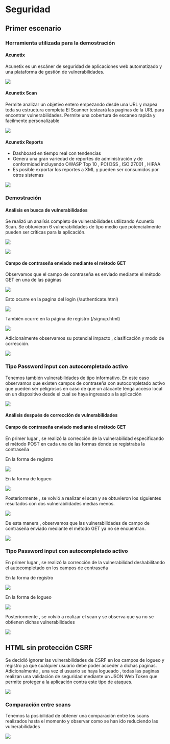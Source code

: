 # Seguridad
## Primer escenario

### Herramienta utilizada para la demostración

#### Acunetix

Acunetix es un escáner de seguridad de aplicaciones web automatizado y una plataforma de gestión de vulnerabilidades.

![](https://github.com/Rock3tTeam/Teach-me/blob/master/nonFunctionalRequirements/security/images/acunetix.png)

#### Acunetix Scan

Permite analizar un objetivo entero empezando desde una URL y mapea toda su estructura completa
El Scanner testeará las paginas de la URL para encontrar vulnerabilidades. Permite una cobertura de escaneo rapida y facilmente personalizable

![](https://github.com/Rock3tTeam/Teach-me/blob/master/nonFunctionalRequirements/security/images/acunetixscan.png)

#### Acunetix Reports

* Dashboard en tiempo real con tendencias
* Genera una gran variedad de reportes de administración y de conformidad incluyendo OWASP Top 10 , PCI DSS , ISO 27001 , HIPAA
* Es posible exportar los reportes a XML y pueden ser consumidos por otros sistemas

![](https://github.com/Rock3tTeam/Teach-me/blob/master/nonFunctionalRequirements/security/images/acunetixreports.png)


### Demostración

#### Análisis en busca de vulnerabilidades

Se realizó un analísis completo de vulnerabilidades utilizando Acunetix Scan. Se obtuvieron 6 vulnerabilidades de tipo medio que potencialmente pueden ser críticas para la aplicación.

![](https://github.com/Rock3tTeam/Teach-me/blob/master/nonFunctionalRequirements/security/images/get-password-scan-before.PNG)

![](https://github.com/Rock3tTeam/Teach-me/blob/master/nonFunctionalRequirements/security/images/get-password-scan-before2.PNG)


#### Campo de contraseña enviado mediante el método GET

Observamos que el campo de contraseña es enviado mediante el método GET en una de las páginas

![](https://github.com/Rock3tTeam/Teach-me/blob/master/nonFunctionalRequirements/security/images/get-password-scan-before3.png)

Esto ocurre en la pagina del login (/authenticate.html)

![](https://github.com/Rock3tTeam/Teach-me/blob/master/nonFunctionalRequirements/security/images/get-password-scan-before4.PNG)

También ocurre en la página de registro (/signup.html)

![](https://github.com/Rock3tTeam/Teach-me/blob/master/nonFunctionalRequirements/security/images/get-password-scan-before5.PNG)

Adicionalmente observamos su potencial impacto , clasificación y modo de corrección.

![](https://github.com/Rock3tTeam/Teach-me/blob/master/nonFunctionalRequirements/security/images/get-password-scan-before6.PNG)

### Tipo Password input con autocompletado activo

Tenemos también vulnerabilidades de tipo informativo. En este caso observamos que existen campos de contraseña con autocompletado activo que pueden ser peligrosos en caso de que un atacante tenga acceso local en un dispositivo desde el cual se haya ingresado a la aplicación

![](https://github.com/Rock3tTeam/Teach-me/blob/master/nonFunctionalRequirements/security/images/input-password-autocomplete-before.PNG)

#### Análisis después de corrección de vulnerabilidades

#### Campo de contraseña enviado mediante el método GET

En primer lugar , se realizó la corrección de la vulnerabilidad específicando el método POST en cada una de las formas donde se registraba la contraseña

En la forma de registro

![](https://github.com/Rock3tTeam/Teach-me/blob/master/nonFunctionalRequirements/security/images/correccion-get-password1.PNG)

En la forma de logueo

![](https://github.com/Rock3tTeam/Teach-me/blob/master/nonFunctionalRequirements/security/images/correccion-get-password2.PNG)

Posteriormente , se volvió a realizar el scan y se obtuvieron los siguientes resultados con dos vulnerabilidades medias menos.

![](https://github.com/Rock3tTeam/Teach-me/blob/master/nonFunctionalRequirements/security/images/get-password-scan-after.PNG)

De esta manera , observamos que las vulnerabilidades de campo de contraseña enviado mediante el método GET ya no se encuentran.

![](https://github.com/Rock3tTeam/Teach-me/blob/master/nonFunctionalRequirements/security/images/get-password-scan-after2.PNG)

### Tipo Password input con autocompletado activo

En primer lugar , se realizó la corrección de la vulnerabilidad deshabilitando el autocompletado en los campos de contraseña

En la forma de registro

![](https://github.com/Rock3tTeam/Teach-me/blob/master/nonFunctionalRequirements/security/images/input-password-autocomplete-after.PNG)

En la forma de logueo

![](https://github.com/Rock3tTeam/Teach-me/blob/master/nonFunctionalRequirements/security/images/input-password-autocomplete-after2.PNG)

Posteriormente , se volvió a realizar el scan y se observa que ya no se obtienen dichas vulnerabilidades

![](https://github.com/Rock3tTeam/Teach-me/blob/master/nonFunctionalRequirements/security/images/input-password-autocomplete-after3.PNG)


## HTML sin protección CSRF

Se decidió ignorar las vulnerabilidades de CSRF en los campos de logueo y registro ya que cualquier usuario debe poder acceder a dichas paginas. Adicionalmente , una vez el usuario se haya logueado , todas las paginas realizan una validación de seguridad mediante un JSON Web Token que permite proteger a la aplicación contra este tipo de ataques.

![](https://github.com/Rock3tTeam/Teach-me/blob/master/nonFunctionalRequirements/security/images/html-without-CSRF-protection-before.PNG)

### Comparación entre scans

Tenemos la posibilidad de obtener una comparación entre los scans realizados hasta el momento y observar como se han ido reduciendo las vulnerabilidades

![](https://github.com/Rock3tTeam/Teach-me/blob/master/nonFunctionalRequirements/security/images/scan-compare.PNG)








